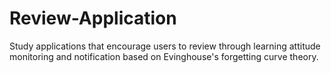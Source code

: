 # Review-Application
Study applications that encourage users to review through learning attitude monitoring and notification based on Evinghouse's forgetting curve theory.
